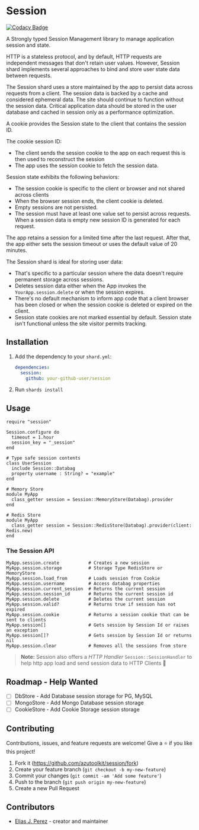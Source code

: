 # Session

[![Codacy Badge](https://api.codacy.com/project/badge/Grade/9a663614a1844a188270ba015cd14651)](https://app.codacy.com/gh/azutoolkit/session?utm_source=github.com&utm_medium=referral&utm_content=azutoolkit/session&utm_campaign=Badge_Grade_Settings)

A Strongly typed Session Management library to manage application session and state.

HTTP is a stateless protocol, and by default, HTTP requests are independent messages
that don't retain user values. However, Session shard implements several approaches
to bind and store user state data between requests.

The Session shard uses a store maintained by the app to persist data across requests from
a client. The session data is backed by a cache and considered ephemeral data.
The site should continue to function without the session data. Critical application
data should be stored in the user database and cached in session only as a
performance optimization.

A cookie provides the Session state to the client that contains the session ID.

The cookie session ID:

- The client sends the session cookie to the app on each request this is then
  used to reconstruct the session
- The app uses the session cookie to fetch the session data.

Session state exhibits the following behaviors:

- The session cookie is specific to the client or browser and not
  shared across clients
- When the browser session ends, the client cookie is deleted.
- Empty sessions are not persisted.
- The session must have at least one value set to persist across requests.
  When a session data is empty new session ID is generated for each request.

The app retains a session for a limited time after the last request. After that,
the app either sets the session timeout or uses the default value of 20 minutes.

The Session shard is ideal for storing user data:

- That's specific to a particular session where the data doesn't require
  permanent storage across sessions.
- Deletes session data either when the App invokes the `YourApp.session.delete` or
  when the session expires.
- There's no default mechanism to inform app code that a client browser has been
  closed or when the session cookie is deleted or expired on the client.
- Session state cookies are not marked essential by default. Session state isn't
  functional unless the site visitor permits tracking.

## Installation

1. Add the dependency to your `shard.yml`:

   ```yaml
   dependencies:
     session:
       github: your-github-user/session
   ```

2. Run `shards install`

## Usage

```crystal
require "session"

Session.configure do
  timeout = 1.hour
  session_key = "_session"
end

# Type safe session contents
class UserSession
  include Session::Databag
  property username : String? = "example"
end

# Memory Store
module MyApp
  class_getter session = Session::MemoryStore(Databag).provider
end

# Redis Store
module MyApp
  class_getter session = Session::RedisStore(Databag).provider(client: Redis.new)
end
```

### The Session API

```Crystal
MyApp.session.create           # Creates a new session
MyApp.session.storage          # Storage Type RedisStore or MemoryStore
MyApp.session.load_from        # Loads session from Cookie
MyApp.session.username         # Access databag properties
MyApp.session.current_session  # Returns the current session
MyApp.session.session_id       # Returns the current session id
MyApp.session.delete           # Deletes the current session
MyApp.session.valid?           # Returns true if session has not expired
MyApp.session.cookie           # Returns a session cookie that can be sent to clients
MyApp.session[]                # Gets session by Session Id or raises an exception
MyApp.session[]?               # Gets session by Session Id or returns nil
MyApp.session.clear            # Removes all the sessions from store
```

> **Note:** Session also offers a _HTTP Handler_ `Session::SessionHandler` to help
> http app load and send session data to HTTP Clients :rocket:

## Roadmap - Help Wanted

- [ ] DbStore - Add Database session storage for PG, MySQL
- [ ] MongoStore - Add Mongo Database session storage
- [ ] CookieStore - Add Cookie Storage session storage

## Contributing

Contributions, issues, and feature requests are welcome!
Give a ⭐️ if you like this project!

1. Fork it (<https://github.com/azutoolkit/session/fork>)
2. Create your feature branch (`git checkout -b my-new-feature`)
3. Commit your changes (`git commit -am 'Add some feature'`)
4. Push to the branch (`git push origin my-new-feature`)
5. Create a new Pull Request

## Contributors

- [Elias J. Perez](https://github.com/azutoolkit) - creator and maintainer
